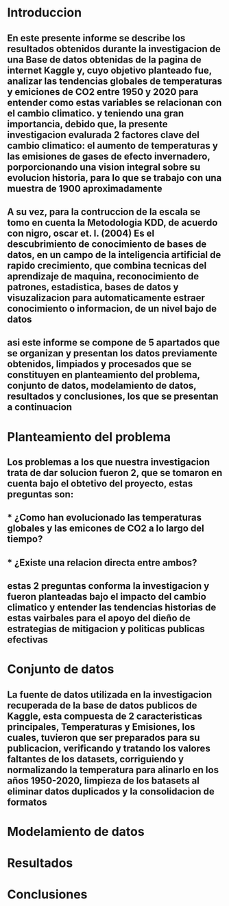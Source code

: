 # Introduccion
## En este presente informe se describe los resultados obtenidos durante la investigacion de una Base de datos obtenidas de la pagina de internet Kaggle y, cuyo objetivo planteado fue, analizar las tendencias globales de temperaturas y emiciones de CO2 entre 1950 y 2020 para entender como estas variables se relacionan con el cambio climatico. y teniendo una gran importancia, debido que, la presente investigacion evalurada 2 factores clave del cambio climatico: el aumento de temperaturas y las emisiones de gases de efecto invernadero, porporcionando una vision integral sobre su evolucion historia, para lo que se trabajo con una muestra de 1900 aproximadamente 
## A su vez, para la contruccion de la escala se tomo en cuenta la Metodologia KDD, de acuerdo con nigro, oscar et. l. (2004) Es el descubrimiento de conocimiento de bases de datos, en un campo de la inteligencia artificial de rapido crecimiento, que combina tecnicas del aprendizaje de maquina, reconocimiento de patrones, estadistica, bases de datos y visuzalizacion para automaticamente estraer conocimiento o informacion, de un nivel bajo de datos
## asi este informe se compone de 5 apartados que se organizan y presentan los datos previamente obtenidos, limpiados y procesados que se constituyen en planteamiento del problema, conjunto de datos, modelamiento de datos, resultados y conclusiones, los que se presentan a continuacion

# Planteamiento del problema
## Los problemas a los que nuestra investigacion trata de dar solucion fueron 2, que se tomaron en cuenta bajo el obtetivo del proyecto, estas preguntas son:
## * ¿Como han evolucionado las temperaturas globales y las emicones de CO2 a lo largo del tiempo?
## * ¿Existe una relacion directa entre ambos?
## estas 2 preguntas conforma la investigacion y fueron planteadas bajo el impacto del cambio climatico y entender las tendencias historias de estas vairbales para el apoyo del dieño de estrategias de mitigacion y politicas publicas efectivas

# Conjunto de datos
## La fuente de datos utilizada en la investigacion recuperada de la base de datos publicos de Kaggle, esta compuesta de 2 caracteristicas principales, Temperaturas y Emisiones, los cuales, tuvieron que ser preparados para su publicacion, verificando y tratando los valores faltantes de los datasets, corriguiendo y normalizando la temperatura para alinarlo en los años 1950-2020, limpieza de los batasets al eliminar datos duplicados y la consolidacion de formatos


# Modelamiento de datos

# Resultados

# Conclusiones
